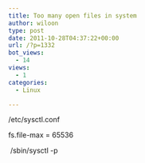 ```yaml
---
title: Too many open files in system
author: wiloon
type: post
date: 2011-10-28T04:37:22+00:00
url: /?p=1332
bot_views:
  - 14
views:
  - 1
categories:
  - Linux

---
```

/etc/sysctl.conf

fs.file-max = 65536


   /sbin/sysctl -p

